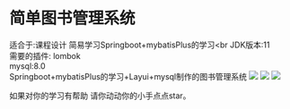 # 简单图书管理系统
适合于:课程设计 简易学习Springboot+mybatisPlus的学习<br
JDK版本:11 <br>
需要的插件: lombok<br>
mysql:8.0 <br>
Springboot+mybatisPlus的学习+Layui+mysql制作的图书管理系统
![](https://s2.loli.net/2021/12/08/1SL5ATUJ7RNP6pO.png)
![](https://s2.loli.net/2021/12/08/14ucXJk89FLS7rf.png)
![](https://s2.loli.net/2021/12/08/nNYM5BpJXKvTERW.png)

如果对你的学习有帮助  请你动动你的小手点点star。
